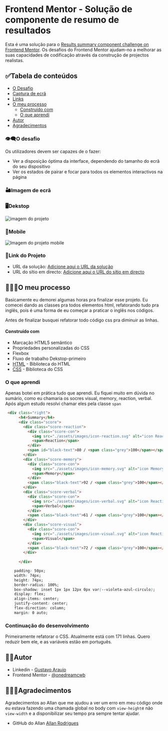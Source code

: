 # Frontend Mentor - Solução de componente de resumo de resultados

Esta é uma solução para o [Results summary component challenge on Frontend Mentor](https://www.frontendmentor.io/challenges/results-summary-component-CE_K6s0maV). Os desafios do Frontend Mentor ajudam-no a melhorar as suas capacidades de codificação através da construção de projectos realistas. 

## ✅Tabela de conteúdos

  - [O Desafio](#o-desafio)
  - [Captura de ecrã](#screenshot)
  - [Links](#links)
- [O meu processo](#my-process)
  - [Construído com](#built-with)
  - [O que aprendi](#what-i-learned)
- [Autor](#autor)
- [Agradecimentos](#acknowledgments)

### 👁‍🗨O desafio

Os utilizadores devem ser capazes de o fazer:

- Ver a disposição óptima da interface, dependendo do tamanho do ecrã do seu dispositivo
- Ver os estados de pairar e focar para todos os elementos interactivos na página

### 🏜Imagem de ecrã

### 🖥Dekstop
![imagem do projeto](https://media.discordapp.net/attachments/1044972183870525540/1092117562248147024/image.png)

### 📱Mobile

![Imagem do projeto mobile](https://media.discordapp.net/attachments/1044972183870525540/1092117700983144610/image.png?width=488&height=640)

### 🔗Link do Projeto

- URL da solução: [Adicione aqui o URL da solução](https://your-solution-url.com)
- URL do sítio em directo: [Adicione aqui o URL do sítio em directo](https://your-live-site-url.com)

## 🕵🏼‍♀️O meu processo

Basicamente eu demorei algumas horas pra finalizar esse projeto. Eu comecei dando as classes pra todos elementos html, refatorando tudo pra inglês, pois é uma forma de eu começar a praticar o inglês nos códigos.

Antes de finalizar busquei refatorar todo código css pra diminuir as linhas.

#### Construído com

- Marcação HTML5 semântico
- Propriedades personalizadas do CSS
- Flexbox
- Fluxo de trabalho Dekstop-primeiro
- [HTML](https://www.w3schools.com/html/) - Biblioteca do HTML
- [CSS](https://www.w3schools.com/css/) - Biblioteca do CSS

### O que aprendi

Apenas botei em prática tudo que aprendi. Eu fiquei muito em dúvida no sumário, como eu chamaria os socres visual, memory, reaction, verbal. Após algum estudo resolvi chamar eles pela classe `span`

```html
 <div class="right">
      <h4>Summary</h4>
      <div class="score">
        <div class="score-reaction">
          <div class="score-con">
            <img src="./assets/images/icon-reaction.svg" alt="icon Reaction">
            <span>Reaction</span>
          </div>
          <span id="black-text">80 / <span class="grey">100</span></span>
        </div>
        <div class="score-memory">
          <div class="score-con">
            <img src="./assets/images/icon-memory.svg" alt="icon Memory">
            <span>Memory</span>
          </div>
          <span class="black-text">92 / <span class="grey">100</span></span>
        </div>
        <div class="score-verbal">
          <div class="score-con">
            <img src="./assets/images/icon-verbal.svg" alt="icon Reaction">
            <span>Verbal</span>
          </div>
          <span class="black-text">61 / <span class="grey">100</span></span>
        </div>
        <div class="score-visual">
          <div class="score-con">
            <img src="./assets/images/icon-visual.svg" alt="icon Reaction">
            <span>Visual</span>
          </div>
          <span class="black-text">72 / <span class="grey">100</span></span>
        </div>
        
      </div>
```
```css
    padding: 50px;
    width: 74px;
    height: 74px;
    border-radius: 100%;
    box-shadow: inset 1px 1px 12px 0px var(--violeta-azul-circulo);
    display: flex;
    align-items: center;
    justify-content: center;
    flex-direction: column;
    margin: 0 auto;
```
### Continuação do desenvolvimento

Primeiramente refatorar o CSS. Atualmente está com 171 linhas. Quero reduzir bem ele, e as variáveis estão em português.

## 👦🏼Autor

- Linkedin - [Gustavo Araujo](https://www.linkedin.com/in/ga20222/)
- Frontend Mentor - [@onedreamcwb](https://www.frontendmentor.io/profile/onedreamcwb)

## 🙋🏼‍♂️Agradecimentos

Agradecimentos ao Allan que me ajudou a ver um erro em meu código onde eu estava fazendo uma chamada global no body com `view-height`e não `view-width` e a disponibilizar seu tempo pra sempre tentar ajudar.

- GitHub do Allan [Allan Rodrigues](https://github.com/AllanR1991) 
